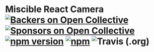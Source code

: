# Miscible React Camera [![Backers on Open Collective](https://opencollective.com/miscible-react-cam/backers/badge.svg)](#backers) [![Sponsors on Open Collective](https://opencollective.com/miscible-react-cam/sponsors/badge.svg)](#sponsors) [![npm version](https://badge.fury.io/js/miscible-react-cam.svg)](https://badge.fury.io/js/miscible-react-cam) [![npm](https://img.shields.io/npm/dt/miscible-react-cam.svg?style=flat-square)](https://www.npmjs.com/package/miscible-react-cam) ![Travis (.org)](https://img.shields.io/travis/miscible/react-cam.svg)


